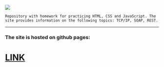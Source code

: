 <img src="https://i.imgur.com/55JQ2DO.png"></img>


`
Repository with homework for practicing HTML, CSS and JavaScript. The site provides information on the following topics: TCP/IP, SOAP, REST.
`

---
### The site is hosted on github pages:
# [LINK](https://vsek1ro.github.io/HTML-CSS-Self-Study/)
